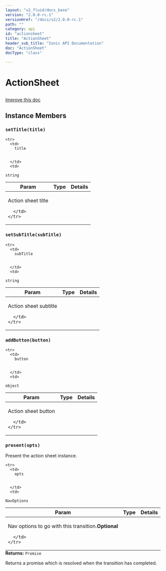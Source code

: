 ```yaml
---
layout: "v2_fluid/docs_base"
version: "2.0.0-rc.1"
versionHref: "/docs/v2/2.0.0-rc.1"
path: ""
category: api
id: "actionsheet"
title: "ActionSheet"
header_sub_title: "Ionic API Documentation"
doc: "ActionSheet"
docType: "class"

---
```










<h1 class="api-title">
<a class="anchor" name="action-sheet" href="#action-sheet"></a>

ActionSheet





</h1>

<a class="improve-v2-docs" href="http://github.com/driftyco/ionic/edit/master//src/components/action-sheet/action-sheet.ts#L7">
Improve this doc
</a>










<!-- @usage tag -->


<!-- @property tags -->



<!-- instance methods on the class -->

<h2><a class="anchor" name="instance-members" href="#instance-members"></a>Instance Members</h2>

<div id="setTitle"></div>

<h3>
<a class="anchor" name="setTitle" href="#setTitle"></a>
<code>setTitle(title)</code>
  

</h3>




<table class="table param-table" style="margin:0;">
  <thead>
    <tr>
      <th>Param</th>
      <th>Type</th>
      <th>Details</th>
    </tr>
  </thead>
  <tbody>
    
    <tr>
      <td>
        title
        
        
      </td>
      <td>
        
  <code>string</code>
      </td>
      <td>
        <p>Action sheet title</p>

        
      </td>
    </tr>
    
  </tbody>
</table>








<div id="setSubTitle"></div>

<h3>
<a class="anchor" name="setSubTitle" href="#setSubTitle"></a>
<code>setSubTitle(subTitle)</code>
  

</h3>




<table class="table param-table" style="margin:0;">
  <thead>
    <tr>
      <th>Param</th>
      <th>Type</th>
      <th>Details</th>
    </tr>
  </thead>
  <tbody>
    
    <tr>
      <td>
        subTitle
        
        
      </td>
      <td>
        
  <code>string</code>
      </td>
      <td>
        <p>Action sheet subtitle</p>

        
      </td>
    </tr>
    
  </tbody>
</table>








<div id="addButton"></div>

<h3>
<a class="anchor" name="addButton" href="#addButton"></a>
<code>addButton(button)</code>
  

</h3>




<table class="table param-table" style="margin:0;">
  <thead>
    <tr>
      <th>Param</th>
      <th>Type</th>
      <th>Details</th>
    </tr>
  </thead>
  <tbody>
    
    <tr>
      <td>
        button
        
        
      </td>
      <td>
        
  <code>object</code>
      </td>
      <td>
        <p>Action sheet button</p>

        
      </td>
    </tr>
    
  </tbody>
</table>








<div id="present"></div>

<h3>
<a class="anchor" name="present" href="#present"></a>
<code>present(opts)</code>
  

</h3>

Present the action sheet instance.



<table class="table param-table" style="margin:0;">
  <thead>
    <tr>
      <th>Param</th>
      <th>Type</th>
      <th>Details</th>
    </tr>
  </thead>
  <tbody>
    
    <tr>
      <td>
        opts
        
        
      </td>
      <td>
        
  <code>NavOptions</code>
      </td>
      <td>
        <p>Nav options to go with this transition.<strong class="tag">Optional</strong></p>

        
      </td>
    </tr>
    
  </tbody>
</table>





<div class="return-value">
<i class="icon ion-arrow-return-left"></i>
<b>Returns:</b> 
  <code>Promise</code> <p>Returns a promise which is resolved when the transition has completed.</p>


</div>







<!-- related link --><!-- end content block -->


<!-- end body block -->

